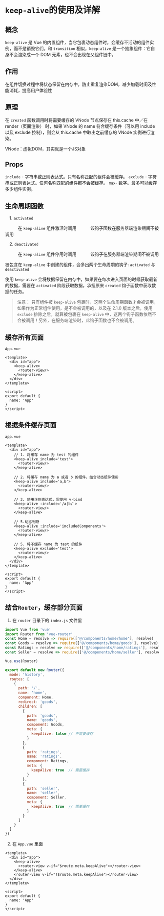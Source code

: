 # `keep-alive`的使用及详解

## 概念

`keep-alive` 是 Vue 的内置组件，当它包裹动态组件时，会缓存不活动的组件实例，而不是销毁它们。和 `transition` 相似，`keep-alive` 是一个抽象组件：它自身不会渲染成一个 DOM 元素，也不会出现在父组件链中。

## 作用

在组件切换过程中将状态保留在内存中，防止重复渲染DOM，减少加载时间及性能消耗，提高用户体验性

## 原理

在 `created` 函数调用时将需要缓存的 VNode 节点保存在 this.cache 中／在 render（页面渲染） 时，如果 VNode 的 name 符合缓存条件（可以用 include 以及 exclude 控制），则会从 this.cache 中取出之前缓存的 VNode 实例进行渲染。

VNode：虚拟DOM，其实就是一个JS对象

## Props

`include` - 字符串或正则表达式。只有名称匹配的组件会被缓存。
`exclude` - 字符串或正则表达式。任何名称匹配的组件都不会被缓存。
`max`- 数字。最多可以缓存多少组件实例。

## 生命周期函数
  1. `activated`

      在 `keep-alive` 组件激活时调用
      该钩子函数在服务器端渲染期间不被调用

  2. `deactivated`

      在 `keep-alive` 组件停用时调用
      该钩子在服务器端渲染期间不被调用

被包含在 `keep-alive` 中创建的组件，会多出两个生命周期的钩子:  `activated` 与 `deactivated`

使用 `keep-alive` 会将数据保留在内存中，如果要在每次进入页面的时候获取最新的数据，需要在 `activated` 阶段获取数据，承担原来 `created` 钩子函数中获取数据的任务。

> 注意： 只有组件被 `keep-alive` 包裹时，这两个生命周期函数才会被调用，如果作为正常组件使用，是不会被调用的，以及在 2.1.0 版本之后，使用 `exclude` 排除之后，就算被包裹在 `keep-alive` 中，这两个钩子函数依然不会被调用！另外，在服务端渲染时，此钩子函数也不会被调用。

## 缓存所有页面

`App.vue`

```vue
<template>
  <div id="app">
  	<keep-alive>
      <router-view/>
    </keep-alive>
  </div>
</template>

<script>
export default {
  name: 'App'
}
</script>
```

## 根据条件缓存页面

`app.vue`

```vue
<template>
  <div id="app">
  	// 1. 将缓存 name 为 test 的组件
  	<keep-alive include='test'>
      <router-view/>
    </keep-alive>
	
	// 2. 将缓存 name 为 a 或者 b 的组件，结合动态组件使用
	<keep-alive include='a,b'>
  	  <router-view/>
	</keep-alive>
	
	// 3. 使用正则表达式，需使用 v-bind
	<keep-alive :include='/a|b/'>
  	  <router-view/>
	</keep-alive>	
	
	// 5.动态判断
	<keep-alive :include='includedComponents'>
  	  <router-view/>
	</keep-alive>
	
	// 5. 将不缓存 name 为 test 的组件
	<keep-alive exclude='test'>
  	  <router-view/>
	</keep-alive>
  </div>
</template>

<script>
export default {
  name: 'App'
}
</script>
```

## 结合`Router`，缓存部分页面

1. 在 `router` 目录下的 `index.js` 文件里

```js
import Vue from 'vue'
import Router from 'vue-router'
const Home = resolve => require(['@/components/home/home'], resolve)
const Goods = resolve => require(['@/components/home/goods'], resolve)
const Ratings = resolve => require(['@/components/home/ratings'], resolve)
const Seller = resolve => require(['@/components/home/seller'], resolve)

Vue.use(Router)

export default new Router({
  mode: 'history',
  routes: [
    {
      path: '/',
      name: 'home',
      component: Home,
      redirect: 'goods',
      children: [
        {
          path: 'goods',
          name: 'goods',
          component: Goods,
          meta: {
        	keepAlive: false // 不需要缓存
      	  }
        },
        {
          path: 'ratings',
          name: 'ratings',
          component: Ratings,
          meta: {
        	keepAlive: true  // 需要缓存
      	  }
        },
        {
          path: 'seller',
          name: 'seller',
          component: Seller,
          meta: {
        	keepAlive: true  // 需要缓存
      	  }
        }
      ]
    }
  ]
})
```

2. 在 `App.vue` 里面

```vue
<template>
  <div id="app">
  	<keep-alive>
      <router-view v-if="$route.meta.keepAlive"></router-view>
    </keep-alive>
    <router-view v-if="!$route.meta.keepAlive"></router-view>
  </div>
</template>

<script>
export default {
  name: 'App'
}
</script>
```